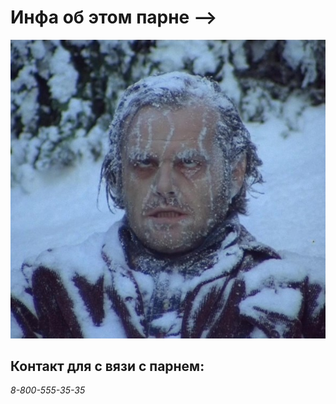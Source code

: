 # Инфа об этом парне -->
![Его реальное фото](https://raw.githubusercontent.com/Freezzzcool/my-site/main/Freezzzcool.jpg)
## Контакт для с вязи с парнем:
*8-800-555-35-35*